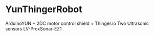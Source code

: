 # YunThingerRobot
ArduinoYUN + 2DC motor control shield + Thinger.io
Two Ultrasonic sensors LV-ProxSonar-EZ1
